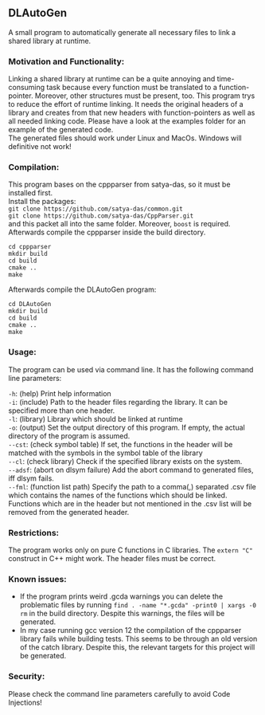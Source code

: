 ## DLAutoGen

A small program to automatically generate all necessary files to link a shared library at runtime.

### Motivation and Functionality:
Linking a shared library at runtime can be a quite annoying and time-consuming task because every
function must be translated to a function-pointer. Moreover, other structures must be present, too. 
This program trys to reduce the effort of runtime linking. It needs the original headers of a library
and creates from that new headers with function-pointers as well as all needed linking code. Please have a look
at the examples folder for an example of the generated code. \
The generated files should work under Linux and MacOs. 
Windows will definitive not work!

### Compilation:
This program bases on the cppparser from satya-das, so it must be installed first.
\
Install the packages: \
`git clone https://github.com/satya-das/common.git` \
`git clone https://github.com/satya-das/CppParser.git` \
and this packet all into the same folder.
Moreover, `boost` is required. \
Afterwards compile the cppparser inside the build directory. 
```
cd cppparser
mkdir build
cd build
cmake ..
make
```
Afterwards compile the DLAutoGen program: 
```
cd DLAutoGen
mkdir build
cd build
cmake ..
make
```

### Usage:
The program can be used via command line. It has the following command line parameters:

`-h`: (help) Print help information \
`-i`: (include) Path to the header files regarding the library. It can be specified more than one header. \
`-l`: (library) Library which should be linked at runtime \
`-o`: (output) Set the output directory of this program. If empty, the actual directory of the program is assumed. \
`--cst`: (check symbol table) If set, the functions in the header will be matched with the symbols in the symbol table of the library \
`--cl`: (check library) Check if the specified library exists on the system. \
`--adsf`: (abort on dlsym failure) Add the abort command to generated files, iff dlsym fails. \
`--fml`: (function list path) Specify the path to a comma(,) separated .csv file which contains the names of the functions which should be linked.
        Functions which are in the header but not mentioned in the .csv list will be removed from the generated header.

### Restrictions:
The program works only on pure C functions in C libraries. The `extern "C"` construct in C++ might work. The header files must be correct.

### Known issues:
- If the program prints weird .gcda warnings you can delete the problematic files by running `find . -name "*.gcda" -print0 | xargs -0 rm`
in the build directory. Despite this warnings, the files will be generated.
- In my case running gcc version 12 the compilation of the cppparser library fails while building tests. This seems to be through an old
version of the catch library. Despite this, the relevant targets for this project will be generated.

### Security:
Please check the command line parameters carefully to avoid Code Injections!



